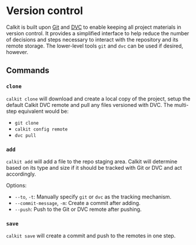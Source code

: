 # Version control

Calkit is built upon
[Git](https://git-scm.com) and
[DVC](https://dvc.org) to enable keeping all project materials
in version control.
It provides a simplified interface to help reduce the number of
decisions and steps necessary to interact with the repository and
its remote storage.
The lower-level tools `git` and `dvc` can be used if desired, however.

## Commands

### `clone`

`calkit clone` will download and create a local copy of the project,
setup the default Calkit DVC remote and pull any files versioned with DVC.
The multi-step equivalent would be:

- `git clone`
- `calkit config remote`
- `dvc pull`

### `add`

`calkit add` will add a file to the repo staging area.
Calkit will determine based on its type and size if it should be tracked
with Git or DVC and act accordingly.

Options:

- `--to`, `-t`: Manually specify `git` or `dvc` as the tracking mechanism.
- `--commit-message`, `-m`: Create a commit after adding.
- `--push`: Push to the Git or DVC remote after pushing.

### `save`

`calkit save` will create a commit and push to the remotes in one step.
